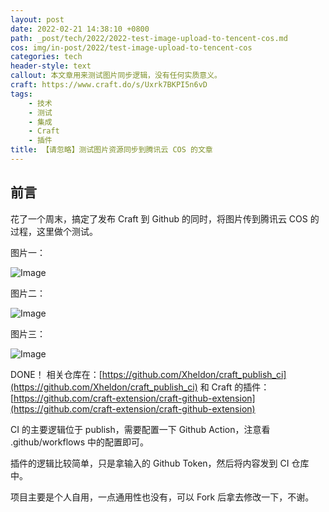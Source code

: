```yaml
---
layout: post
date: 2022-02-21 14:38:10 +0800
path: _post/tech/2022/2022-test-image-upload-to-tencent-cos.md
cos: img/in-post/2022/test-image-upload-to-tencent-cos
categories: tech
header-style: text
callout: 本文章用来测试图片同步逻辑，没有任何实质意义。
craft: https://www.craft.do/s/Uxrk7BKPI5n6vD
tags:
    - 技术
    - 测试
    - 集成
    - Craft
    - 插件
title: 【请忽略】测试图片资源同步到腾讯云 COS 的文章
---
```


## 前言

花了一个周末，搞定了发布 Craft 到 Github 的同时，将图片传到腾讯云 COS 的过程，这里做个测试。

图片一： 

![Image](https://res.craft.do/user/full/747e0824-8866-cf67-b3ae-2e207380d1f9/doc/04849A4D-455F-4549-9030-53EF2C142669/BA53A2CE-2989-47E1-A19A-B49A6A2FEA8F_2/OPL2yAID6f5zbfGGYKNVTwm8OD3Kq2XijLRsFPQ0pCcz/181645238369_.pic.jpeg)

图片二：

![Image](https://res.craft.do/user/full/747e0824-8866-cf67-b3ae-2e207380d1f9/doc/04849A4D-455F-4549-9030-53EF2C142669/C793E3FD-C0AC-4932-99F9-D6D5A84B84E1_2/yrlfUHhaKahGCFOOMo4WpxjkIp8TpLeimZNMOZuZFogz/191645238369_.pic.jpeg)

图片三：

![Image](https://res.craft.do/user/full/747e0824-8866-cf67-b3ae-2e207380d1f9/doc/04849A4D-455F-4549-9030-53EF2C142669/2ECF0559-F2FE-439F-8C30-8DDF77D5215C_2/hipqN2Aroyb72WGvNvBw4FSjlv3eB99SzLB6DyRCz44z/201645238370_.pic.jpeg)

DONE！
相关仓库在：[https://github.com/Xheldon/craft_publish_ci](https://github.com/Xheldon/craft_publish_ci)  和 Craft 的插件：[https://github.com/craft-extension/craft-github-extension](https://github.com/craft-extension/craft-github-extension)

CI 的主要逻辑位于 publish，需要配置一下 Github Action，注意看 .github/workflows 中的配置即可。

插件的逻辑比较简单，只是拿输入的 Github Token，然后将内容发到 CI 仓库中。

项目主要是个人自用，一点通用性也没有，可以 Fork 后拿去修改一下，不谢。

